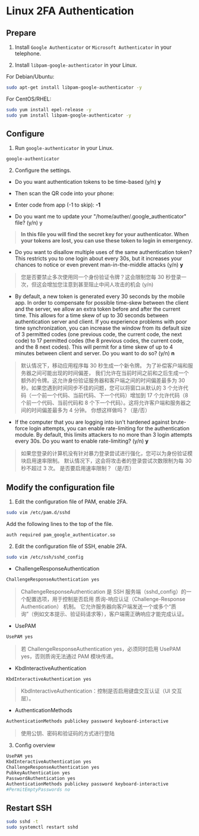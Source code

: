 # Linux 2FA Authentication

## Prepare

1. Install `Google Authenticator` or `Microsoft Authenticator` in your telephone.

2. Install `libpam-google-authenticator` in your Linux.

For Debian/Ubuntu:

```bash
sudo apt-get install libpam-google-authenticator -y
```

For CentOS/RHEL:

```bash
sudo yum install epel-release -y
sudo yum install libpam-google-authenticator -y
```

##  Configure

1. Run `google-authenticator` in your Linux.

```bash
google-authenticator
```

2. Configure the settings.

* Do you want authentication tokens to be time-based (y/n)  **y**

* Then scan the QR code into your phone:

* Enter code from app (-1 to skip):  **-1**

* Do you want me to update your "/home/auther/.google_authenticator" file? (y/n) y

> **In this file you will find the secret key for your authenticator. When your tokens are lost, you can use these token to login in emergency.**

* Do you want to disallow multiple uses of the same authentication
token? This restricts you to one login about every 30s, but it increases
your chances to notice or even prevent man-in-the-middle attacks (y/n) **y**

> 您是否要禁止多次使用同一个身份验证令牌？这会限制您每 30 秒登录一次，但这会增加您注意到甚至阻止中间人攻击的机会 (y/n)

* By default, a new token is generated every 30 seconds by the mobile app.
In order to compensate for possible time-skew between the client and the server,
we allow an extra token before and after the current time. This allows for a
time skew of up to 30 seconds between authentication server and client. If you
experience problems with poor time synchronization, you can increase the window
from its default size of 3 permitted codes (one previous code, the current
code, the next code) to 17 permitted codes (the 8 previous codes, the current
code, and the 8 next codes). This will permit for a time skew of up to 4 minutes
between client and server.
Do you want to do so? (y/n) **n**

> 默认情况下，移动应用程序每 30 秒生成一个新令牌。
为了补偿客户端和服务器之间可能出现的时间偏差，
我们允许在当前时间之前和之后生成一个额外的令牌。这允许身份验证服务器和客户端之间的时间偏差最多为 30 秒。如果您遇到时间同步不佳的问题，您可以将窗口从默认的 3 个允许代码（一个前一个代码、当前代码、下一个代码）增加到 17 个允许代码（8 个前一个代码、当前代码和 8 个下一个代码）。这将允许客户端和服务器之间的时间偏差最多为 4 分钟。
你想这样做吗？（是/否）

* If the computer that you are logging into isn't hardened against brute-force
login attempts, you can enable rate-limiting for the authentication module.
By default, this limits attackers to no more than 3 login attempts every 30s.
Do you want to enable rate-limiting? (y/n) **y**

> 如果您登录的计算机没有针对暴力登录尝试进行强化，您可以为身份验证模块启用速率限制。
默认情况下，这会将攻击者的登录尝试次数限制为每 30 秒不超过 3 次。
是否要启用速率限制？（是/否）

## Modify the configuration file

1. Edit the configuration file of PAM, enable 2FA.

```bash
sudo vim /etc/pam.d/sshd
```

Add the following lines to the top of the file.

```bash
auth required pam_google_authenticator.so
```

2. Edit the configuration file of SSH, enable 2FA.

```bash
sudo vim /etc/ssh/sshd_config
```

* ChallengeResponseAuthentication

```bash
ChallengeResponseAuthentication yes
```

> ChallengeResponseAuthentication 是 SSH 服务端（sshd_config）的一个配置选项，用于控制是否启用 质询-响应认证（Challenge-Response Authentication） 机制。
它允许服务器向客户端发送一个或多个“质询”（例如文本提示、验证码请求等），客户端需正确响应才能完成认证。

* UsePAM

```bash
UsePAM yes
```

> 若 ChallengeResponseAuthentication yes，必须同时启用 UsePAM yes，否则质询无法通过 PAM 模块传递。

* KbdInteractiveAuthentication

```bash
KbdInteractiveAuthentication yes
```

> KbdInteractiveAuthentication：控制是否启用键盘交互认证（UI 交互层）。

* AuthenticationMethods

```bash
AuthenticationMethods publickey password keyboard-interactive
```

> 使用公钥、密码和验证码的方式进行登陆

3. Config overview

```bash
UsePAM yes
KbdInteractiveAuthentication yes
ChallengeResponseAuthentication yes
PubkeyAuthentication yes
PasswordAuthentication yes
AuthenticationMethods publickey password keyboard-interactive
#PermitEmptyPasswords no
```

## Restart SSH

```bash
sudo sshd -t 
sudo systemctl restart sshd
```